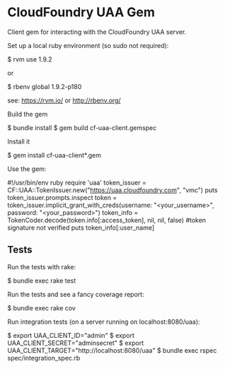 # CloudFoundry UAA Gem

Client gem for interacting with the CloudFoundry UAA server.

Set up a local ruby environment (so sudo not required):

  $ rvm use 1.9.2

or

  $ rbenv global 1.9.2-p180

see: https://rvm.io/ or http://rbenv.org/

Build the gem

  $ bundle install
  $ gem build cf-uaa-client.gemspec

Install it

  $ gem install cf-uaa-client*.gem

Use the gem:

  #!/usr/bin/env ruby
  require 'uaa'
  token_issuer = CF::UAA::TokenIssuer.new("https://uaa.cloudfoundry.com", "vmc")
  puts token_issuer.prompts.inspect
  token = token_issuer.implicit_grant_with_creds(username: "<your_username>", password: "<your_password>")
  token_info = TokenCoder.decode(token.info[:access_token], nil, nil, false) #token signature not verified
  puts token_info[:user_name]

## Tests

Run the tests with rake:

  $ bundle exec rake test

Run the tests and see a fancy coverage report:

  $ bundle exec rake cov

Run integration tests (on a server running on localhost:8080/uaa):

  $ export UAA_CLIENT_ID="admin"
  $ export UAA_CLIENT_SECRET="adminsecret"
  $ export UAA_CLIENT_TARGET="http://localhost:8080/uaa"
  $ bundle exec rspec spec/integration_spec.rb

